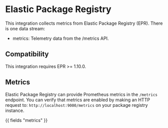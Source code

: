 # Elastic Package Registry

This integration collects metrics from Elastic Package Registry (EPR).
There is one data stream:

- metrics: Telemetry data from the /metrics API.

## Compatibility

This integration requires EPR >= 1.10.0.

## Metrics

Elastic Package Registry can provide Prometheus metrics in the `/metrics` endpoint.
You can verify that metrics are enabled by making an HTTP request to:
`http://localhost:9000/metrics` on your package registry instance.

{{ fields "metrics" }}
